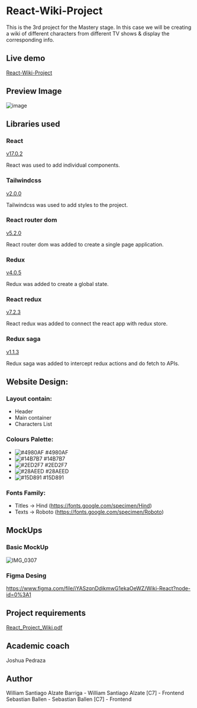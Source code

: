 # React-Wiki-Project
This is the 3rd project for the Mastery stage. In this case we will be creating a wiki of different characters from different TV shows &amp; display the corresponding info.

## Live demo

[React-Wiki-Project](https://react-wiki-1297f.web.app/)

## Preview Image

![image](https://user-images.githubusercontent.com/55466321/117869170-15f64e00-b260-11eb-8859-6c9135212ff4.png)


## Libraries used

### React

[v17.0.2](https://reactjs.org/)

React was used to add individual components.

### Tailwindcss

[v2.0.0](https://tailwindcss.com/)

Tailwindcss was used to add styles to the project.

### React router dom

[v5.2.0](https://reacttraining.com/react-router/)

React router dom was added to create a single page application.

### Redux

[v4.0.5](https://redux.js.org/)

Redux was added to create a global state.

### React redux

[v7.2.3](https://react-redux.js.org/)

React redux was added to connect the react app with redux store.

### Redux saga

[v1.1.3](https://redux-saga.js.org/)

Redux saga was added to intercept redux actions and do fetch to APIs.

## Website Design:

### Layout contain:
- Header
- Main container
- Characters List

### Colours Palette:
- ![#4980AF](https://via.placeholder.com/15/4980AF/000000?text=+) #4980AF
- ![#14B7B7](https://via.placeholder.com/15/14B7B7/000000?text=+) #14B7B7
- ![#2ED2F7](https://via.placeholder.com/15/2ED2F7/000000?text=+) #2ED2F7
- ![#28AEED](https://via.placeholder.com/15/28AEED/000000?text=+) #28AEED
- ![#15D891](https://via.placeholder.com/15/15D891/000000?text=+) #15D891

### Fonts Family:
- Titles -> Hind (https://fonts.google.com/specimen/Hind)
- Texts -> Roboto (https://fonts.google.com/specimen/Roboto)

## MockUps

### Basic MockUp

![IMG_0307](https://user-images.githubusercontent.com/53961155/116762328-b25a5e00-a9df-11eb-87cd-4828d3811e51.PNG)

### Figma Desing

https://www.figma.com/file/iYASzqnDdikmwG1ekaOeWZ/Wiki-React?node-id=0%3A1

## Project requirements

[React_Project_Wiki.pdf](https://drive.google.com/file/d/1_5PHX_KlGsxdZoVLb53GPgL7Y-5H76Fk/view?usp=sharing)

## Academic coach

Joshua Pedraza

## Author

William Santiago Alzate Barriga - William Santiago Alzate [C7] - Frontend
Sebastian Ballen - Sebastian Ballen [C7] - Frontend
